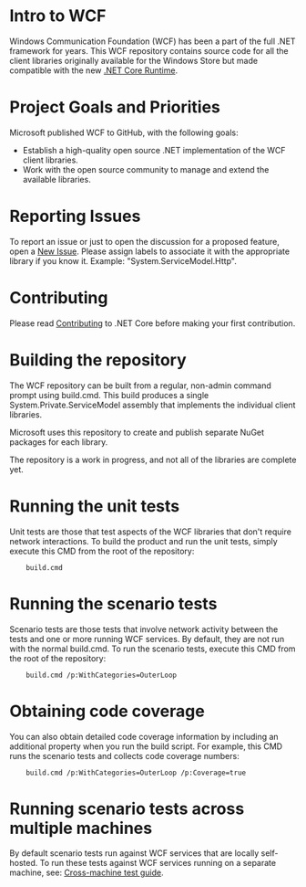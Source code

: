 Intro to WCF
================

Windows Communication Foundation (WCF) has been a part of the full .NET framework for years.  This WCF repository contains source code for all the client libraries originally available for the Windows Store but made compatible with the new [.NET Core Runtime](https://github.com/dotnet/coreclr).

Project Goals and Priorities
============================

Microsoft published WCF to GitHub, with the following goals:

- Establish a high-quality open source .NET implementation of the WCF client libraries.
- Work with the open source community to manage and extend the available libraries.

Reporting Issues
================
To report an issue or just to open the discussion for a proposed feature, open a [New Issue](https://github.com/dotnet/wcf/issues/new). Please assign labels to associate it with the appropriate library if you know it. Example: "System.ServiceModel.Http".

Contributing
============

Please read [Contributing](https://github.com/dotnet/wcf/blob/master/Documentation/contributing.md) to .NET Core before making your first contribution.

Building the repository
=======================

The WCF repository can be built from a regular, non-admin command prompt using build.cmd. This build produces a single System.Private.ServiceModel assembly that implements the individual client libraries.

Microsoft uses this repository to create and publish separate NuGet packages for each library. 

The repository is a work in progress, and not all of the libraries are complete yet.

Running the unit tests
======================
Unit tests are those that test aspects of the WCF libraries that don't require network interactions.
To build the product and run the unit tests, simply execute this CMD from the root of the repository:

```
    build.cmd
```

Running the scenario tests
==========================
Scenario tests are those tests that involve network activity between the tests and one or
more running WCF services.  By default, they are not run with the normal build.cmd.
To run the scenario tests, execute this CMD from the root of the repository:

```
    build.cmd /p:WithCategories=OuterLoop
```

Obtaining code coverage
=======================
You can also obtain detailed code coverage information by including an additional property
when you run the build script.  For example, this CMD runs the scenario tests and collects
code coverage numbers:
```
    build.cmd /p:WithCategories=OuterLoop /p:Coverage=true
```

Running scenario tests across multiple machines
===============================================
By default scenario tests run against WCF services that are locally self-hosted.
To run these tests against WCF services running on a separate machine, see:
[Cross-machine test guide](https://github.com/dotnet/wcf/blob/master/Documentation/cross-machine-test-guide.md).



